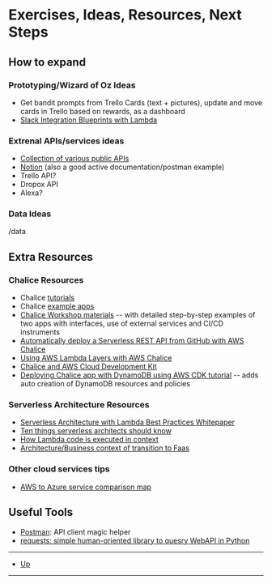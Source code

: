 # Exercises, Ideas, Resources, Next Steps

## How to expand

### Prototyping/Wizard of Oz Ideas

- Get bandit prompts from Trello Cards (text + pictures), update and move cards in Trello based on rewards, as a dashboard
- [Slack Integration Blueprints with Lambda](https://aws.amazon.com/blogs/aws/new-slack-integration-blueprints-for-aws-lambda/)

### Extrenal APIs/services ideas

* [Collection of various public APIs](https://github.com/public-apis/public-apis)
* [Notion](https://www.postman.com/notionhq/workspace/notion-s-public-api-workspace/request/15568543-cddcc0aa-d534-4744-b37a-ddf36dee7d8f) (also a good active documentation/postman example)
* Trello API?
* Dropox API
* Alexa?

### Data Ideas 
/data 


## Extra Resources

### Chalice Resources

* Chalice [tutorials](https://aws.github.io/chalice/tutorials/index.html) 
* Chalice [example apps](https://aws.github.io/chalice/samples/index.html)
* [Chalice Workshop materials](https://chalice-workshop.readthedocs.io/en/latest/) -- with detailed step-by-step examples of two apps with interfaces, use of external services and CI/CD instruments
* [Automatically deploy a Serverless REST API from GitHub with AWS Chalice](https://aws.amazon.com/blogs/developer/automatically-deploy-a-serverless-rest-api-from-github-with-aws-chalice/)
* [Using AWS Lambda Layers with AWS Chalice](https://aws.amazon.com/blogs/developer/using-aws-lambda-layers-with-aws-chalice/)
* [Chalice and AWS Cloud Development Kit](https://aws.amazon.com/blogs/developer/aws-chalice-adds-support-for-the-aws-cdk/)
* [Deploying Chalice app with DynamoDB using AWS CDK tutorial](https://aws.github.io/chalice/tutorials/cdk.html) -- adds auto creation of DynamoDB resources and policies

### Serverless Architecture Resources

* [Serverless Architecture with Lambda Best Practices Whitepaper](https://d1.awsstatic.com/whitepapers/serverless-architectures-with-aws-lambda.pdf)
* [Ten things serverless architects should know](https://aws.amazon.com/blogs/architecture/ten-things-serverless-architects-should-know/)
* [How Lambda code is executed in context](https://docs.aws.amazon.com/lambda/latest/dg/runtimes-context.html)
* [Architecture/Business context of transition to Faas](https://acloudguru.com/blog/engineering/evolution-of-business-logic-from-monoliths-through-microservices-to-functions)

### Other cloud services tips

* [AWS to Azure service comparison map](https://docs.microsoft.com/en-us/azure/architecture/aws-professional/services)

## Useful Tools
* [Postman](https://www.getpostman.com/downloads/): API client magic helper
* [requests: simple human-oriented library to quesry WebAPI in Python](https://docs.python-requests.org/en/master/index.html)

--- 

* [Up](../README.md)

---